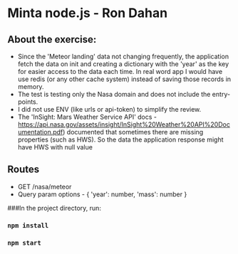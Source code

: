 # Minta node.js - Ron Dahan

## About the exercise:
- Since the 'Meteor landing' data not changing frequently, the application fetch the data on init and creating a dictionary with the 'year' as the key for easier access to the data each time.
In real word app I would have use redis (or any other cache system) instead of saving those records in memory.
- The test is testing only the Nasa domain and does not include the entry-points.
- I did not use ENV (like urls or api-token) to simplify the review.
- The 'InSight: Mars Weather Service API' docs - https://api.nasa.gov/assets/insight/InSight%20Weather%20API%20Documentation.pdf) documented that sometimes there are missing properties (such as HWS). So the data the application response might have HWS with null value 
 

## Routes
- GET /nasa/meteor 
- Query param options - { 'year': number, 'mass': number }


###In the project directory, run:

### `npm install`
### `npm start`
